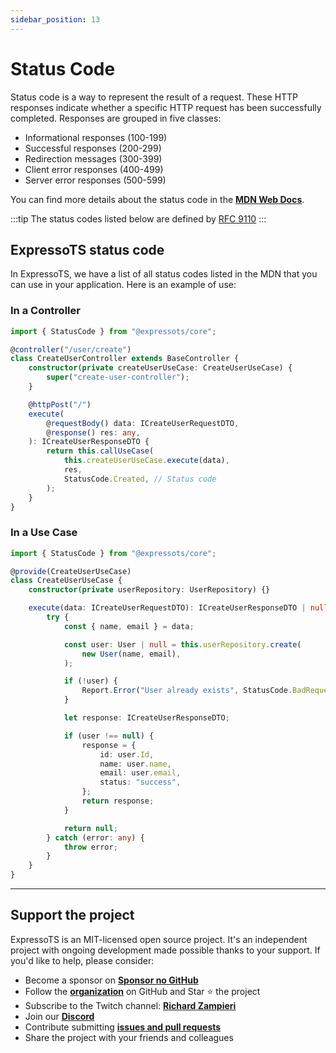 ```yaml
---
sidebar_position: 13
---
```


# Status Code

Status code is a way to represent the result of a request. These HTTP responses indicate whether a specific HTTP request has been successfully completed. Responses are grouped in five classes:

- Informational responses (100-199)
- Successful responses (200-299)
- Redirection messages (300-399)
- Client error responses (400-499)
- Server error responses (500-599)

You can find more details about the status code in the **[MDN Web Docs](https://developer.mozilla.org/en-US/docs/Web/HTTP/Status)**.

:::tip
The status codes listed below are defined by [RFC 9110](https://httpwg.org/specs/rfc9110.html#overview.of.status.codes)
:::

## ExpressoTS status code

In ExpressoTS, we have a list of all status codes listed in the MDN that you can use in your application. Here is an example of use:

### In a Controller

```typescript
import { StatusCode } from "@expressots/core";

@controller("/user/create")
class CreateUserController extends BaseController {
    constructor(private createUserUseCase: CreateUserUseCase) {
        super("create-user-controller");
    }

    @httpPost("/")
    execute(
        @requestBody() data: ICreateUserRequestDTO,
        @response() res: any,
    ): ICreateUserResponseDTO {
        return this.callUseCase(
            this.createUserUseCase.execute(data),
            res,
            StatusCode.Created, // Status code
        );
    }
}
```

### In a Use Case

```typescript
import { StatusCode } from "@expressots/core";

@provide(CreateUserUseCase)
class CreateUserUseCase {
    constructor(private userRepository: UserRepository) {}

    execute(data: ICreateUserRequestDTO): ICreateUserResponseDTO | null {
        try {
            const { name, email } = data;

            const user: User | null = this.userRepository.create(
                new User(name, email),
            );

            if (!user) {
                Report.Error("User already exists", StatusCode.BadRequest,"create-user-usecase");
            }

            let response: ICreateUserResponseDTO;

            if (user !== null) {
                response = {
                    id: user.Id,
                    name: user.name,
                    email: user.email,
                    status: "success",
                };
                return response;
            }

            return null;
        } catch (error: any) {
            throw error;
        }
    }
}
```

---

## Support the project

ExpressoTS is an MIT-licensed open source project. It's an independent project with ongoing development made possible thanks to your support. If you'd like to help, please consider:

- Become a sponsor on **[Sponsor no GitHub](https://github.com/sponsors/expressots)**
- Follow the **[organization](https://github.com/expressots)** on GitHub and Star ⭐ the project
- Subscribe to the Twitch channel: **[Richard Zampieri](https://www.twitch.tv/richardzampieri)**
- Join our **[Discord](https://discord.com/invite/PyPJfGK)**
- Contribute submitting **[issues and pull requests](https://github.com/expressots/expressots/issues/new/choose)**
- Share the project with your friends and colleagues